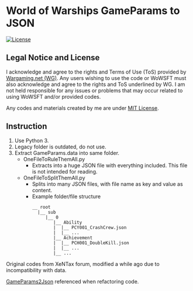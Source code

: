 # World of Warships GameParams to JSON
[![License](https://img.shields.io/github/license/EdibleBug/WoWS-GameParams)](./LICENSE)

## Legal Notice and License
I acknowledge and agree to the rights and Terms of Use (ToS) provided by [Wargaming.net (WG)](https://wargaming.com/). Any users wishing to use the code or WoWSFT must also acknowledge and agree to the rights and ToS underlined by WG. I am not held responsible for any issues or problems that may occur related to using WoWSFT and/or provided codes.

Any codes and materials created by me are under [MIT License](./LICENSE).

## Instruction
1. Use Python 3.
2. Legacy folder is outdated, do not use.
3. Extract GameParams.data into same folder.
    * OneFileToRuleThemAll.py
        * Extracts into a huge JSON file with everything included. This file is not intended for reading.
    * OneFileToSplitThemAll.py
        * Splits into many JSON files, with file name as key and value as content.
        * Example folder/file structure
          ```
          __ root
            |__ sub
               |__ 0
                  |__ Ability
                  |  |__ PCY001_CrashCrew.json
                  |  |__ ...
                  |__ Achievement
                  |  |__ PCH001_DoubleKill.json
                  |  |__ ...
                  |__ ...
          ```

Original codes from XeNTax forum, modified a while ago due to incompatibility with data.

[GameParams2Json](https://github.com/imkindaprogrammermyself/GameParams2Json) referenced when refactoring code.
